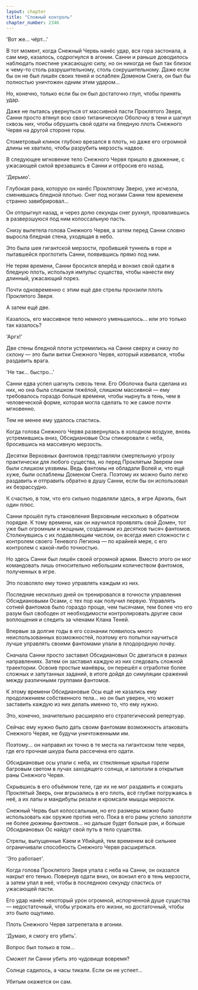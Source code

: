 ```yaml
---
layout: chapter
title: "Сложный контроль"
chapter_number: 2346
---
```




'Вот же... чёрт...'

В тот момент, когда Снежный Червь нанёс удар, вся гора застонала, а сам мир, казалось, содрогнулся в агонии. Санни и раньше доводилось наблюдать поистине ужасающую силу, но он никогда не был так близок к чему-то столь разрушительному, столь сокрушительному. Даже если бы он не был лишён своих теней и ослаблен Доменом Снега, он был бы полностью уничтожен одним этим ударом...

Но, конечно, только если бы он был достаточно глуп, чтобы принять удар.

Даже не пытаясь увернуться от массивной пасти Проклятого Зверя, Санни просто втянул всю свою титаническую Оболочку в тени и шагнул сквозь них, чтобы обрушить свой одати на бледную плоть Снежного Червя на другой стороне горы.

Стометровый клинок глубоко врезался в плоть, но даже его огромной длины не хватило, чтобы разрубить мерзость надвое.

В следующее мгновение тело Снежного Червя пришло в движение, с ужасающей силой врезавшись в Санни и отбросив его назад.

'Дерьмо'.

Глубокая рана, которую он нанёс Проклятому Зверю, уже исчезла, сменившись бледной плотью. Снег под ногами Санни тем временем странно завибрировал...

Он отпрыгнул назад, и через долю секунды снег рухнул, провалившись в разверзшуюся под ним колоссальную пасть.

Снизу вылетела голова Снежного Червя, а затем перед Санни словно выросла бледная стена, уходящая в небо.

Это была шея гигантской мерзости, пробившей туннель в горе и пытавшейся проглотить Санни, появившись прямо под ним.

Не теряя времени, Санни бросился вперёд и вонзил свой одати в бледную плоть, используя импульс существа, чтобы нанести ему длинный, ужасающий порез.

Почти одновременно с этим ещё две стрелы пронзили плоть Проклятого Зверя.

А затем ещё две.

Казалось, его массивное тело немного уменьшилось... или это только так казалось?

'Аргх!'

Две стены бледной плоти устремились на Санни сверху и снизу по склону — это были витки Снежного Червя, который извивался, чтобы раздавить врага.

'Не так... быстро...'

Санни едва успел шагнуть сквозь тени. Его Оболочка была сделана из них, но она была слишком тяжёлой, слишком массивной — ему требовалось гораздо больше времени, чтобы нырнуть в тень, чем в человеческой форме, которая могла сделать то же самое почти мгновенно.

Тем не менее ему удалось спастись.

Когда голова Снежного Червя развернулась в холодном воздухе, вновь устремившись вниз, Обсидиановые Осы спикировали с неба, бросившись на массивную мерзость.

Десятки Верховных фантомов представляли смертельную угрозу практически для любого существа, но перед Проклятым Зверем они были слишком уязвимы. Ведь фантомы не обладали Волей и, что ещё хуже, были ослаблены Доменом Снега. Поэтому их можно было легко раздавить и отправить обратно в душу Санни, если бы он использовал их безрассудно.

К счастью, в том, что его сильно подавляли здесь, в игре Ариэль, был один плюс.

Санни прошёл путь становления Верховным несколько в обратном порядке. К тому времени, как он научился проявлять свой Домен, тот уже был огромным и мощным, созданным из десятков тысяч фантомов. Столкнувшись с их подавляющим числом, он всегда имел сложности с контролем своего Теневого Легиона — по крайней мере, с его контролем с какой-либо точностью.

Но здесь Санни был лишён своей огромной армии. Вместо этого он мог командовать лишь относительно небольшим количеством фантомов, полученных в игре.

Это позволяло ему тонко управлять каждым из них.

Последние несколько дней он тренировался в точности управления Обсидиановыми Осами, с тех пор как получил первую. Управлять сотней фантомов было гораздо проще, чем тысячами, тем более что его разум был свободен от необходимости контролировать другие свои воплощения и следить за членами Клана Теней.

Впервые за долгие годы в его сознании появилось много неиспользованных возможностей, поэтому его попытки научиться лучше управлять своими фантомами упали в плодородную почву.

Сначала Санни просто заставил Обсидиановых Ос двигаться в разных направлениях. Затем он заставил каждую из них следовать сложной траектории. Освоив простые манёвры, он перешёл к отработке более сложных и запутанных заданий, в итоге дойдя до симуляции сражений между различными группами фантомов.

К этому времени Обсидиановые Осы ещё не казались ему продолжением собственного тела... но он был уверен, что может заставить каждую из них делать именно то, что ему нужно.

Это, конечно, значительно расширяло его стратегический репертуар.

Сейчас ему нужно было дать своим фантомам возможность атаковать Снежного Червя, не будучи уничтоженными им.

Поэтому... он направил их точно в те места на гигантском теле червя, где его прочная шкура была рассечена его одати.

Обсидиановые осы упали с неба, их стеклянные крылья горели багровым светом в лучах заходящего солнца, и заползли в открытые раны Снежного Червя.

Скрывшись в его объёмном теле, где их не мог раздавить и сожрать Проклятый Зверь, они вгрызались в его плоть, всё глубже погружаясь в неё, а их лапы и мандибулы резали и кромсали мышцы мерзости.

Снежный Червь был колоссальным, но его размеры можно было использовать как оружие против него. Пока в его раны успело заползти не более дюжины фантомов... но дальше будет больше ран, и больше Обсидиановых Ос найдут свой путь в тело существа.

Стрелы, выпущенные Каем и Убийцей, тем временем всё сильнее ограничивали способность Снежного Червя расширяться.

'Это работает'.

Когда голова Проклятого Зверя упала с неба на Санни, он оказался накрыт его тенью. Повернув одати вниз, он вонзил его в тень мерзости, а затем упал в неё, чтобы в последнюю секунду спастись от ужасающей пасти.

Его удар нанёс некоторый урон огромной, испорченной душе существа — недостаточный, чтобы угрожать его жизни, но достаточный, чтобы это было ощутимо.

Плоть Снежного Червя затрепетала в агонии.

'Думаю, я смогу его убить'.

Вопрос был только в том...

Сможет ли Санни убить это чудовище вовремя?

Солнце садилось, а часы тикали. Если он не успеет...

Убитым окажется он сам.

